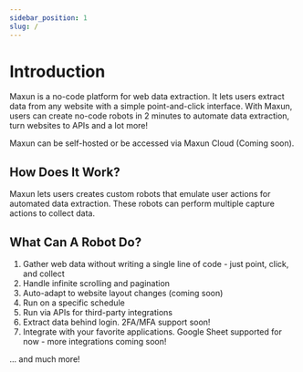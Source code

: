 ```yaml
---
sidebar_position: 1
slug: /
---
```


# Introduction

Maxun is a no-code platform for web data extraction. It lets users extract data from any website with a simple point-and-click interface. With Maxun, users can create no-code robots in 2 minutes to automate data extraction, turn websites to APIs and a lot more!

Maxun can be self-hosted or be accessed via Maxun Cloud (Coming soon).

## How Does It Work?

Maxun lets users creates custom robots that emulate user actions for automated data extraction. These robots can perform multiple capture actions to collect data.

## What Can A Robot Do?
1. Gather web data without writing a single line of code - just point, click, and collect
2. Handle infinite scrolling and pagination
3. Auto-adapt to website layout changes (coming soon)
4. Run on a specific schedule
5. Run via APIs for third-party integrations
6. Extract data behind login. 2FA/MFA support soon!
7. Integrate with your favorite applications. Google Sheet supported for now - more integrations coming soon!

... and much more!